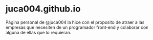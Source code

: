# juca004.github.io
Página personal de @juca004
la hice con el proposito de atraer
a las empresas que necesiten de un
programador front-end y colaborar
con alguna de ellas que lo 
requieran.
